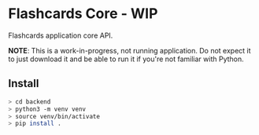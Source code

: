 # Flashcards Core - WIP

Flashcards application core API.

**NOTE**: This is a work-in-progress, not running application. 
Do not expect it to just download it and be able to run it if you're not
familiar with Python.

## Install

```bash
> cd backend
> python3 -m venv venv
> source venv/bin/activate
> pip install .
```